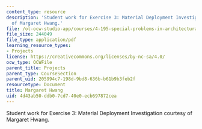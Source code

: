 ```yaml
---
content_type: resource
description: 'Student work for Exercise 3: Material Deployment Investigation courtesy
  of Margaret Hwang.'
file: /ol-ocw-studio-app/courses/4-195-special-problems-in-architectural-design-spring-2005/4d43ab50ddb07cd740e0ecb697872cea_3hwang.pdf
file_size: 244049
file_type: application/pdf
learning_resource_types:
- Projects
license: https://creativecommons.org/licenses/by-nc-sa/4.0/
ocw_type: OCWFile
parent_title: Projects
parent_type: CourseSection
parent_uid: 205994c7-198d-9bd8-636b-b61b9b3feb2f
resourcetype: Document
title: Margaret Hwang
uid: 4d43ab50-ddb0-7cd7-40e0-ecb697872cea
---
```

Student work for Exercise 3: Material Deployment Investigation courtesy of Margaret Hwang.